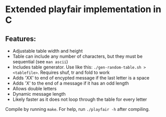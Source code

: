 # Extended playfair implementation in C
## Features:
 - Adjustable table width and height
 - Table can include any number of characters, but they must be sequential (see `man ascii`)
 - Includes table generator. Use like this: `./gen-random-table.sh > <tablefile>`. Requires shuf, tr and fold to work
 - Adds 'XX' to end of encypted message if the last letter is a space
 - Adds 'X' to the end of a message if it has an odd length
 - Allows double letters
 - Dynamic message length
 - Likely faster as it does not loop through the table for every letter

Compile by running `make`.
For help, run `./playfair -h` after compiling.
